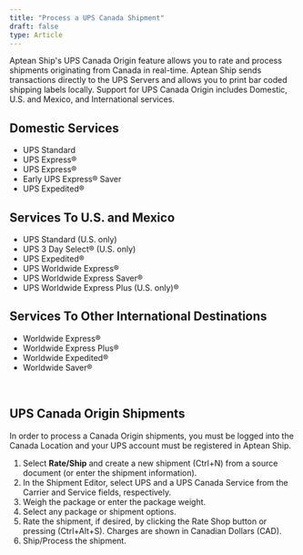 ```yaml
---
title: "Process a UPS Canada Shipment"
draft: false
type: Article
---
```


Aptean Ship's UPS Canada Origin feature allows you to rate and process shipments originating from Canada in real-time. Aptean Ship sends transactions directly to the UPS Servers and allows you to print bar coded shipping labels locally. Support for UPS Canada Origin includes Domestic, U.S. and Mexico, and International services.
## Domestic Services


* UPS Standard
* UPS Express®
* UPS Express®
* Early UPS Express® Saver
* UPS Expedited®


## Services To U.S. and Mexico


* UPS Standard (U.S. only)
* UPS 3 Day Select® (U.S. only)
* UPS Expedited®
* UPS Worldwide Express®
* UPS Worldwide Express Saver®
* UPS Worldwide Express Plus (U.S. only)®


## Services To Other International Destinations


* Worldwide Express®
* Worldwide Express Plus®
* Worldwide Expedited®
* Worldwide Saver®


 
## UPS Canada Origin Shipments


In order to process a Canada Origin shipments, you must be logged into the Canada Location and your UPS account must be registered in Aptean Ship.
1. Select **Rate/Ship** and create a new shipment (Ctrl+N) from a source document (or enter the shipment information).
2. In the Shipment Editor, select UPS and a UPS Canada Service from the Carrier and Service fields, respectively.
3. Weigh the package or enter the package weight.
4. Select any package or shipment options.
5. Rate the shipment, if desired, by clicking the Rate Shop button or pressing (Ctrl+Alt+S). Charges are shown in Canadian Dollars (CAD).
6. Ship/Process the shipment.


 

 

